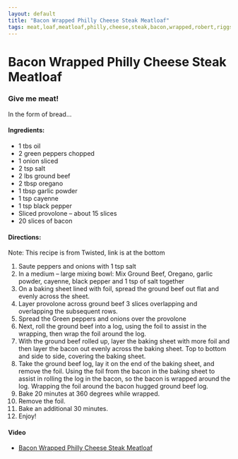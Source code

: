 ```yaml
---
layout: default
title: "Bacon Wrapped Philly Cheese Steak Meatloaf"
tags: meat,loaf,meatloaf,philly,cheese,steak,bacon,wrapped,robert,riggs
---
```

# Bacon Wrapped Philly Cheese Steak Meatloaf

### Give me meat!
In the form of bread...

#### Ingredients:
- 1 tbs oil
- 2 green peppers chopped
- 1 onion sliced
- 2 tsp salt
- 2 lbs ground beef
- 2 tbsp oregano
- 1 tbsp garlic powder
- 1 tsp cayenne
- 1 tsp black pepper
- Sliced provolone – about 15 slices
- 20 slices of bacon

#### Directions:
Note:  This recipe is from Twisted, link is at the bottom
1. Saute peppers and onions with 1 tsp salt
2. In a medium – large mixing bowl: Mix Ground Beef, Oregano, garlic powder, cayenne, black pepper and 1 tsp of salt together
3. On a baking sheet lined with foil, spread the ground beef out flat and evenly across the sheet.
4. Layer provolone across ground beef 3 slices overlapping and overlapping the subsequent rows.
5. Spread the Green peppers and onions over the provolone
6. Next, roll the ground beef into a log, using the foil to assist in the wrapping, then wrap the foil around the log.
7. With the ground beef rolled up, layer the baking sheet with more foil and then layer the bacon out evenly across the baking sheet.  Top to bottom and side to side, covering the baking sheet.
8. Take the ground beef log, lay it on the end of the baking sheet, and remove the foil.  Using the foil from the bacon in the baking sheet to assist in rolling the log in the bacon, so the bacon is wrapped around the log.  Wrapping the foil around the bacon hugged ground beef log.
9. Bake 20 minutes at 360 degrees while wrapped.
10. Remove the foil.
11. Bake an additional 30 minutes.
12. Enjoy!

#### Video
* [Bacon Wrapped Philly Cheese Steak Meatloaf](https://youtu.be/y8vpon7fDqQ)

